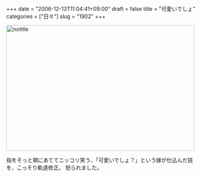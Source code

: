 +++
date = "2006-12-13T11:04:41+09:00"
draft = false
title = "可愛いでしょ"
categories = ["日々"]
slug = "1902"
+++

<a href="http://www.flickr.com/photos/h-b-k-r/320909137/" title="Photo Sharing"><img src="http://static.flickr.com/144/320909137_f8f6355083.jpg" width="500" height="334" alt="notitle" /></a>
<div class="pinfo">指をそっと頬にあててニッコリ笑う、「可愛いでしょ？」という嫁が仕込んだ技を、こっそり軌道修正。
怒られました。</div>
